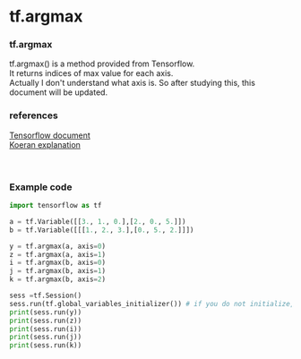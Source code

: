 # tf.argmax
### tf.argmax
tf.argmax() is a method provided from Tensorflow.<br>
It returns indices of max value for each axis.<br>
Actually I don't understand what axis is. So after studying this, this document will be updated.
### references
[Tensorflow document](https://www.tensorflow.org/api_docs/python/tf/argmax) <br>
[Koeran explanation](http://pythonkim.tistory.com/73)
<br>
<br>
<br>
### Example code
```python
import tensorflow as tf

a = tf.Variable([[3., 1., 0.],[2., 0., 5.]])
b = tf.Variable([[[1., 2., 3.],[0., 5., 2.]]])

y = tf.argmax(a, axis=0)
z = tf.argmax(a, axis=1)
i = tf.argmax(b, axis=0)
j = tf.argmax(b, axis=1)
k = tf.argmax(b, axis=2)

sess =tf.Session()
sess.run(tf.global_variables_initializer()) # if you do not initialize, it may raise an error.
print(sess.run(y))
print(sess.run(z))
print(sess.run(i))
print(sess.run(j))
print(sess.run(k))
```
